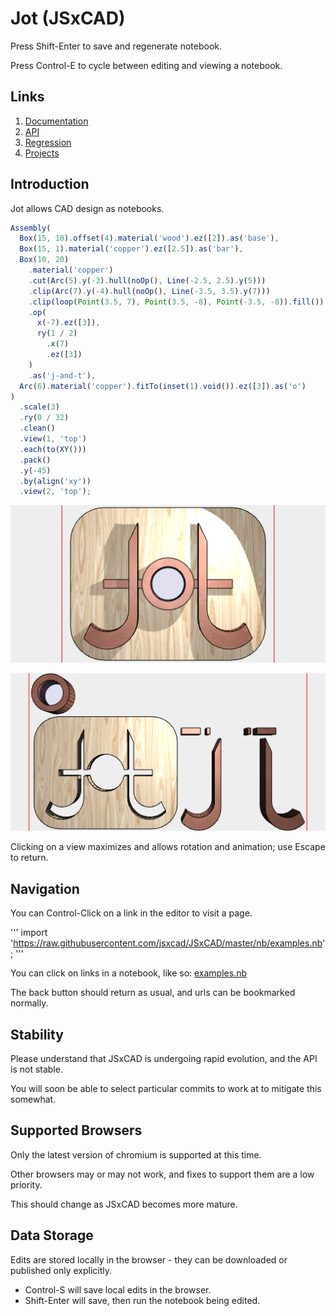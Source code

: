 # Jot (JSxCAD)

Press Shift-Enter to save and regenerate notebook.

Press Control-E to cycle between editing and viewing a notebook.

## Links

1. [Documentation](../nb/documentation/index.md)
1. [API](../nb/api/index.md)
1. [Regression](../nb/regression/regression.md)
1. [Projects](../nb/projects/index.md)

## Introduction

Jot allows CAD design as notebooks.

```JavaScript
Assembly(
  Box(15, 10).offset(4).material('wood').ez([2]).as('base'),
  Box(15, 1).material('copper').ez([2.5]).as('bar'),
  Box(10, 20)
    .material('copper')
    .cut(Arc(5).y(-3).hull(noOp(), Line(-2.5, 2.5).y(5)))
    .clip(Arc(7).y(-4).hull(noOp(), Line(-3.5, 3.5).y(7)))
    .clip(loop(Point(3.5, 7), Point(3.5, -8), Point(-3.5, -8)).fill())
    .op(
      x(-7).ez([3]),
      ry(1 / 2)
        .x(7)
        .ez([3])
    )
    .as('j-and-t'),
  Arc(6).material('copper').fitTo(inset(1).void()).ez([3]).as('o')
)
  .scale(3)
  .ry(0 / 32)
  .clean()
  .view(1, 'top')
  .each(to(XY()))
  .pack()
  .y(-45)
  .by(align('xy'))
  .view(2, 'top');
```

![Image](index.md.$2_1.png)

![Image](index.md.$2_2.png)

Clicking on a view maximizes and allows rotation and animation; use Escape to return.

## Navigation

You can Control-Click on a link in the editor to visit a page.

'''
import 'https://raw.githubusercontent.com/jsxcad/JSxCAD/master/nb/examples.nb';
'''

You can click on links in a notebook, like so: [examples.nb](#JSxCAD@https://raw.githubusercontent.com/jsxcad/JSxCAD/master/nb/examples.nb)

The back button should return as usual, and urls can be bookmarked normally.

## Stability

Please understand that JSxCAD is undergoing rapid evolution, and the API is not stable.

You will soon be able to select particular commits to work at to mitigate this somewhat.

## Supported Browsers

Only the latest version of chromium is supported at this time.

Other browsers may or may not work, and fixes to support them are a low priority.

This should change as JSxCAD becomes more mature.

## Data Storage

Edits are stored locally in the browser - they can be downloaded or published only explicitly.

* Control-S will save local edits in the browser.
* Shift-Enter will save, then run the notebook being edited.
